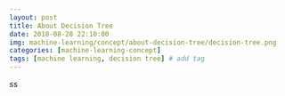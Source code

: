 ```yaml
---
layout: post
title: About Decision Tree  
date: 2018-08-28 22:10:00
img: machine-learning/concept/about-decision-tree/decision-tree.png
categories: [machine-learning-concept] 
tags: [machine learning, decision tree] # add tag
---
```


ss